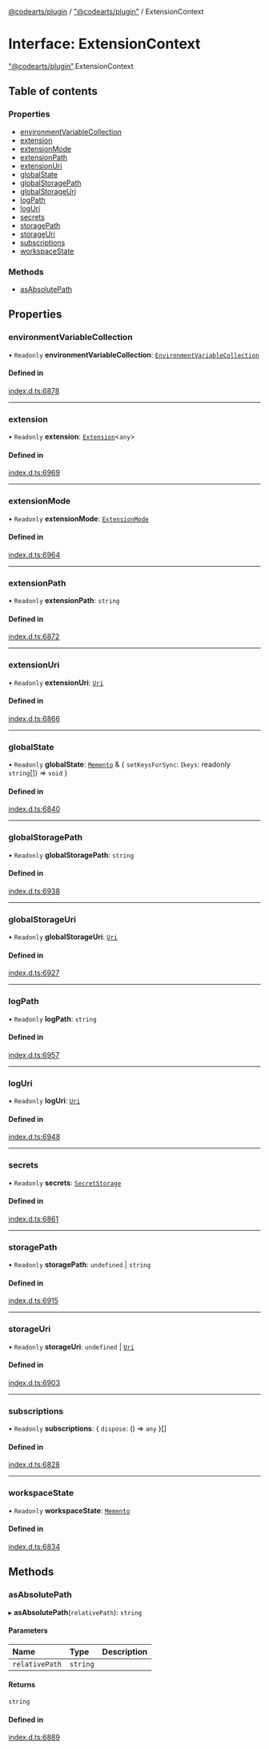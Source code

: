 [@codearts/plugin](../README.md) / ["@codearts/plugin"](../modules/_codearts_plugin_.md) / ExtensionContext

# Interface: ExtensionContext

["@codearts/plugin"](../modules/_codearts_plugin_.md).ExtensionContext

## Table of contents

### Properties

- [environmentVariableCollection](codearts_plugin_.ExtensionContext.md#environmentvariablecollection)
- [extension](codearts_plugin_.ExtensionContext.md#extension)
- [extensionMode](codearts_plugin_.ExtensionContext.md#extensionmode)
- [extensionPath](codearts_plugin_.ExtensionContext.md#extensionpath)
- [extensionUri](codearts_plugin_.ExtensionContext.md#extensionuri)
- [globalState](codearts_plugin_.ExtensionContext.md#globalstate)
- [globalStoragePath](codearts_plugin_.ExtensionContext.md#globalstoragepath)
- [globalStorageUri](codearts_plugin_.ExtensionContext.md#globalstorageuri)
- [logPath](codearts_plugin_.ExtensionContext.md#logpath)
- [logUri](codearts_plugin_.ExtensionContext.md#loguri)
- [secrets](codearts_plugin_.ExtensionContext.md#secrets)
- [storagePath](codearts_plugin_.ExtensionContext.md#storagepath)
- [storageUri](codearts_plugin_.ExtensionContext.md#storageuri)
- [subscriptions](codearts_plugin_.ExtensionContext.md#subscriptions)
- [workspaceState](codearts_plugin_.ExtensionContext.md#workspacestate)

### Methods

- [asAbsolutePath](codearts_plugin_.ExtensionContext.md#asabsolutepath)

## Properties

### environmentVariableCollection

• `Readonly` **environmentVariableCollection**: [`EnvironmentVariableCollection`](codearts_plugin_.EnvironmentVariableCollection.md)

#### Defined in

[index.d.ts:6878](https://github.com/huaweicloud/cloudide-plugin-api/blob/03c74e5/index.d.ts#L6878)

___

### extension

• `Readonly` **extension**: [`Extension`](codearts_plugin_.Extension.md)<`any`\>

#### Defined in

[index.d.ts:6969](https://github.com/huaweicloud/cloudide-plugin-api/blob/03c74e5/index.d.ts#L6969)

___

### extensionMode

• `Readonly` **extensionMode**: [`ExtensionMode`](../enums/codearts_plugin_.ExtensionMode.md)

#### Defined in

[index.d.ts:6964](https://github.com/huaweicloud/cloudide-plugin-api/blob/03c74e5/index.d.ts#L6964)

___

### extensionPath

• `Readonly` **extensionPath**: `string`

#### Defined in

[index.d.ts:6872](https://github.com/huaweicloud/cloudide-plugin-api/blob/03c74e5/index.d.ts#L6872)

___

### extensionUri

• `Readonly` **extensionUri**: [`Uri`](../classes/codearts_plugin_.Uri.md)

#### Defined in

[index.d.ts:6866](https://github.com/huaweicloud/cloudide-plugin-api/blob/03c74e5/index.d.ts#L6866)

___

### globalState

• `Readonly` **globalState**: [`Memento`](codearts_plugin_.Memento.md) & { `setKeysForSync`: (`keys`: readonly `string`[]) => `void`  }

#### Defined in

[index.d.ts:6840](https://github.com/huaweicloud/cloudide-plugin-api/blob/03c74e5/index.d.ts#L6840)

___

### globalStoragePath

• `Readonly` **globalStoragePath**: `string`

#### Defined in

[index.d.ts:6938](https://github.com/huaweicloud/cloudide-plugin-api/blob/03c74e5/index.d.ts#L6938)

___

### globalStorageUri

• `Readonly` **globalStorageUri**: [`Uri`](../classes/codearts_plugin_.Uri.md)

#### Defined in

[index.d.ts:6927](https://github.com/huaweicloud/cloudide-plugin-api/blob/03c74e5/index.d.ts#L6927)

___

### logPath

• `Readonly` **logPath**: `string`

#### Defined in

[index.d.ts:6957](https://github.com/huaweicloud/cloudide-plugin-api/blob/03c74e5/index.d.ts#L6957)

___

### logUri

• `Readonly` **logUri**: [`Uri`](../classes/codearts_plugin_.Uri.md)

#### Defined in

[index.d.ts:6948](https://github.com/huaweicloud/cloudide-plugin-api/blob/03c74e5/index.d.ts#L6948)

___

### secrets

• `Readonly` **secrets**: [`SecretStorage`](codearts_plugin_.SecretStorage.md)

#### Defined in

[index.d.ts:6861](https://github.com/huaweicloud/cloudide-plugin-api/blob/03c74e5/index.d.ts#L6861)

___

### storagePath

• `Readonly` **storagePath**: `undefined` \| `string`

#### Defined in

[index.d.ts:6915](https://github.com/huaweicloud/cloudide-plugin-api/blob/03c74e5/index.d.ts#L6915)

___

### storageUri

• `Readonly` **storageUri**: `undefined` \| [`Uri`](../classes/codearts_plugin_.Uri.md)

#### Defined in

[index.d.ts:6903](https://github.com/huaweicloud/cloudide-plugin-api/blob/03c74e5/index.d.ts#L6903)

___

### subscriptions

• `Readonly` **subscriptions**: { `dispose`: () => `any`  }[]

#### Defined in

[index.d.ts:6828](https://github.com/huaweicloud/cloudide-plugin-api/blob/03c74e5/index.d.ts#L6828)

___

### workspaceState

• `Readonly` **workspaceState**: [`Memento`](codearts_plugin_.Memento.md)

#### Defined in

[index.d.ts:6834](https://github.com/huaweicloud/cloudide-plugin-api/blob/03c74e5/index.d.ts#L6834)

## Methods

### asAbsolutePath

▸ **asAbsolutePath**(`relativePath`): `string`

#### Parameters

| Name | Type | Description |
| :------ | :------ | :------ |
| `relativePath` | `string` |  |

#### Returns

`string`

#### Defined in

[index.d.ts:6889](https://github.com/huaweicloud/cloudide-plugin-api/blob/03c74e5/index.d.ts#L6889)
